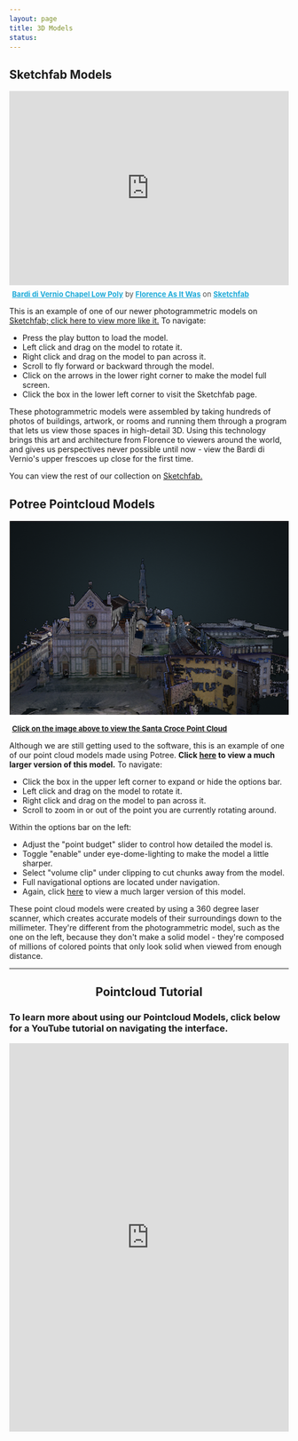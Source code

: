 ```yaml
---
layout: page
title: 3D Models
status:
---
```


<section>
    <div class="row methodology">
        <div class="col">
            <article>
                <h2>Sketchfab Models</h2>
                <div class="sketchfab-embed-wrapper">
                    <iframe title="A 3D model" width="100%" height="350" src="https://sketchfab.com/models/fa12a39bd6494f55806d143d9d594d08/embed" frameborder="0" allow="autoplay; fullscreen; vr" mozallowfullscreen="true" webkitallowfullscreen="true"></iframe>

<p style="font-size: 13px; font-weight: normal; margin: 5px; color: #4A4A4A;">
                        <a href="https://sketchfab.com/3d-models/bardi-di-vernio-chapel-low-poly-fa12a39bd6494f55806d143d9d594d08?utm_medium=embed&amp;utm_source=website&amp;utm_campaign=share-popup" target="blank" style="font-weight: bold; color: #1CAAD9;">Bardi di Vernio Chapel Low Poly</a>
                        by <a href="https://sketchfab.com/FLAW?utm_medium=embed&amp;utm_source=website&amp;utm_campaign=share-popup" target="blank" style="font-weight: bold; color: #1CAAD9;">Florence As It Was</a>
                        on <a href="https://sketchfab.com?utm_medium=embed&amp;utm_source=website&amp;utm_campaign=share-popup" target="blank" style="font-weight: bold; color: #1CAAD9;">Sketchfab</a>
                    </p>
                </div>
                <p>This is an example of one of our newer photogrammetric models on <a href="https://sketchfab.com/FLAW?utm_medium=embed&amp;utm_source=website&amp;utm_campaign=share-popup" target="blank">Sketchfab; click here to view more like it.</a> To navigate:</p>
                <ul>
                    <li>Press the play button to load the model.</li>
                    <li>Left click and drag on the model to rotate it.</li>
                    <li>Right click and drag on the model to pan across it.</li>
                    <li>Scroll to fly forward or backward through the model.</li>
                    <li>Click on the arrows in the lower right corner to make the model full screen.</li>
                    <li>Click the box in the lower left corner to visit the Sketchfab page.</li>
                </ul>
                <p>These photogrammetric models were assembled by taking hundreds of photos of buildings, artwork, or rooms and running them through a program that lets us view those spaces in high-detail 3D. Using this technology brings this art and architecture from Florence to viewers around the world, and gives us perspectives never possible until now - view the Bardi di Vernio's upper frescoes up close for the first time.</p>
                <p>You can view the rest of our collection on <a href="https://sketchfab.com/FLAW?utm_medium=embed&amp;utm_source=website&amp;utm_campaign=share-popup" target="blank">Sketchfab.</a></p>
            </article>
        </div>
        <div class="col">
            <article>
                <h2>Potree Pointcloud Models</h2>
                <p>
                    <a href="https://3d.wlu.edu/v21/pages/SCroce/SCroce.html" title="Redirect to Santa Croce Model">
                        <img width="100%" height="350" class="image fit arch" src="/assets/images/santa-croce-3d-page.png" alt="Santa Croce Model">
                    </a>
                </p>
                <p style="font-size: 13px; font-weight: normal; margin: 5px;">
                    <a href="https://3d.wlu.edu/v21/pages/SCroce/SCroce.html" style="font-weight: bold;">Click on the image above to view the Santa Croce Point Cloud</a>
                </p>
                <p>Although we are still getting used to the software, this is an example of one of our point cloud models made using Potree. <b>Click <a href="https://3d.wlu.edu/v21/pages/SCroce/SCroce.html" target="blank">here</a> to view a much larger version of this model.</b> To navigate:</p>
                <ul>
                    <li>Click the box in the upper left corner to expand or hide the options bar.</li>
                    <li>Left click and drag on the model to rotate it.</li>
                    <li>Right click and drag on the model to pan across it.</li>
                    <li>Scroll to zoom in or out of the point you are currently rotating around.</li>
                </ul>
                <p>Within the options bar on the left:</p>
                <ul>
                    <li>Adjust the "point budget" slider to control how detailed the model is.</li>
                    <li>Toggle "enable" under eye-dome-lighting to make the model a little sharper.</li>
                    <li>Select "volume clip" under clipping to cut chunks away from the model.</li>
                    <li>Full navigational options are located under navigation.</li>
                    <li>Again, click <a href="https://3d.wlu.edu/v21/pages/SCroce/SCroce.html" target="blank">here</a> to view a much larger version of this model.</li>
                </ul>    
                <p>These point cloud models were created by using a 360 degree laser scanner, which creates accurate models of their surroundings down to the millimeter. They're different from the photogrammetric model, such as the one on the left, because they don't make a solid model - they're composed of millions of colored points that only look solid when viewed from enough distance.</p>
            </article>
        </div>
    </div>
    <hr>
    <section>
        <article>
            <h2 style="text-align:center;">Pointcloud Tutorial</h2>
            <h3>To learn more about using our Pointcloud Models, click below for a YouTube tutorial on navigating the interface.</h3>
            <iframe width="100%" height="700" src="https://www.youtube.com/embed/xWqQ1-G3MvQ" title="YouTube video player" frameborder="0" allow="accelerometer; autoplay; clipboard-write; encrypted-media; gyroscope; picture-in-picture" allowfullscreen=""></iframe>

</article>
</section>
</section>







<!-- <section>
	<div class="row methodology">
		<article>
      <h2>Sketchfab Models</h2>
        <div class="sketchfab-embed-wrapper">
            <iframe title="A 3D model" width="100%" height="350" src="https://sketchfab.com/models/fa12a39bd6494f55806d143d9d594d08/embed" frameborder="0" allow="autoplay; fullscreen; vr" mozallowfullscreen="true" webkitallowfullscreen="true"></iframe>

<p style="font-size: 13px; font-weight: normal; margin: 5px; color: #4A4A4A;">
            <a href="https://sketchfab.com/3d-models/bardi-di-vernio-chapel-low-poly-fa12a39bd6494f55806d143d9d594d08?utm_medium=embed&utm_source=website&utm_campaign=share-popup" target="blank" style="font-weight: bold; color: #1CAAD9;">Bardi di Vernio Chapel Low Poly</a>
            by <a href="https://sketchfab.com/FLAW?utm_medium=embed&utm_source=website&utm_campaign=share-popup" target="blank" style="font-weight: bold; color: #1CAAD9;">Florence As It Was</a>
            on <a href="https://sketchfab.com?utm_medium=embed&utm_source=website&utm_campaign=share-popup" target="blank" style="font-weight: bold; color: #1CAAD9;">Sketchfab</a>
        </p>
        </div>
			<p>This is an example of one of our newer photogrammetric models on <a href="https://sketchfab.com/FLAW?utm_medium=embed&utm_source=website&utm_campaign=share-popup" target="blank">Sketchfab; click here to view more like it.</a> To navigate:</p>
			<ul>
				<li>Press the play button to load the model.</li>
				<li>Left click and drag on the model to rotate it.</li>
				<li>Right click and drag on the model to pan across it.</li>
				<li>Scroll to fly forward or backward through the model.</li>
				<li>Click on the arrows in the lower right corner to make the model full screen.</li>
				<li>Click the box in the lower left corner to visit the Sketchfab page.</li>
			</ul>
			<p>These photogrammetric models were assembled by taking hundreds of photos of buildings, artwork, or rooms and running them through a program that lets us view those spaces in high-detail 3D. Using this technology brings this art and architecture from Florence to viewers around the world, and gives us perspectives never possible until now - view the Bardi di Vernio's upper frescoes up close for the first time.</p>
			<p>You can view the rest of our collection on <a href="https://sketchfab.com/FLAW?utm_medium=embed&utm_source=website&utm_campaign=share-popup" target="blank">Sketchfab.</a></p>
		</article>
<article>
      <h2>Potree Pointcloud Models</h2>
	 <p>
  <a href="https://3d.wlu.edu/v21/pages/S_Croce_v20.html" title="Redirect to Santa Croce Model">
    <img class="image fit arch"  src="/assets/images/santa-croce-3d-page.png" alt="Santa Croce Model" />
  </a>
</p>
  <p style="font-size: 13px; font-weight: normal; margin: 5px;">
              <a href="https://3d.wlu.edu/v21/pages/S_Croce_v20.html" style="font-weight: bold;">Click on the image above to view the Santa Croce Point Cloud</a>
          </p>
			<p>Although we are still getting used to the software, this is an example of one of our point cloud models made using Potree. <b>Click <a href="https://3d.wlu.edu/v21/pages/S_Croce_v20.html" target="blank">here</a> to view a much larger version of this model.</b> To navigate:</p>
			<ul>
				<li>Click the box in the upper left corner to expand or hide the options bar.</li>
				<li>Left click and drag on the model to rotate it.</li>
				<li>Right click and drag on the model to pan across it.</li>
				<li>Scroll to zoom in or out of the point you are currently rotating around.</li>
			</ul>
			<p>Within the options bar on the left:</p>
			<ul>
				<li>Adjust the "point budget" slider to control how detailed the model is.</li>
				<li>Toggle "enable" under eye-dome-lighting to make the model a little sharper.</li>
				<li>Select "volume clip" under clipping to cut chunks away from the model.</li>
				<li>Full navigational options are located under navigation.</li>
				<li>Again, click <a href="https://3d.wlu.edu/v21/pages/S_Croce_v20.html" target="blank">here</a> to view a much larger version of this model.</li>
			</ul>	
		<p>These point cloud models were created by using a 360 degree laser scanner, which creates accurate models of their surroundings down to the millimeter. They're different from the photogrammetric model, such as the one on the left, because they don't make a solid model - they're composed of millions of colored points that only look solid when viewed from enough distance.</p>
			<p>You can view the rest of our growing collection <a href="http://3d.wlu.edu/model/" target="blank">here.</a></p>
</article>
  </div>
	<hr>
<div>				
<section>
	<article>
     <h2 style="text-align:center;">Pointcloud Tutorial</h2>
			<h3>To learn more about using our Pointcloud Models, click below for a YouTube tutorial on navigating the interface.</h3>
		<iframe width="100%" height="700" src="https://www.youtube.com/embed/xWqQ1-G3MvQ" title="YouTube video player" frameborder="0" allow="accelerometer; autoplay; clipboard-write; encrypted-media; gyroscope; picture-in-picture" allowfullscreen></iframe>

</article>
</section>
 </div>
-->